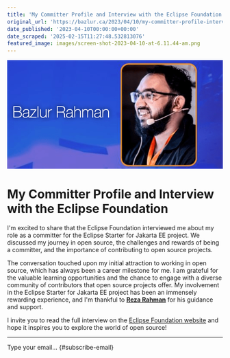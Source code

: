 ```yaml
---
title: 'My Committer Profile and Interview with the Eclipse Foundation'
original_url: 'https://bazlur.ca/2023/04/10/my-committer-profile-interview-with-the-eclipse-foundation/'
date_published: '2023-04-10T00:00:00+00:00'
date_scraped: '2025-02-15T11:27:48.532813076'
featured_image: images/screen-shot-2023-04-10-at-6.11.44-am.png
---
```


![](images/screen-shot-2023-04-10-at-6.11.44-am.png)

My Committer Profile and Interview with the Eclipse Foundation
==============================================================

I'm excited to share that the Eclipse Foundation interviewed me about my role as a committer for the Eclipse Starter for Jakarta EE project. We discussed my journey in open source, the challenges and rewards of being a committer, and the importance of contributing to open source projects.

The conversation touched upon my initial attraction to working in open source, which has always been a career milestone for me. I am grateful for the valuable learning opportunities and the chance to engage with a diverse community of contributors that open source projects offer. My involvement in the Eclipse Starter for Jakarta EE project has been an immensely rewarding experience, and I'm thankful to **[Reza Rahman](https://www.linkedin.com/in/javareza/)** for his guidance and support.

I invite you to read the full interview on the [Eclipse Foundation website](https://newsroom.eclipse.org/eclipse-newsletter/2023/march/committer-profile-anm-bazlur-rahman) and hope it inspires you to explore the world of open source!  

*** ** * ** ***

Type your email... {#subscribe-email}

